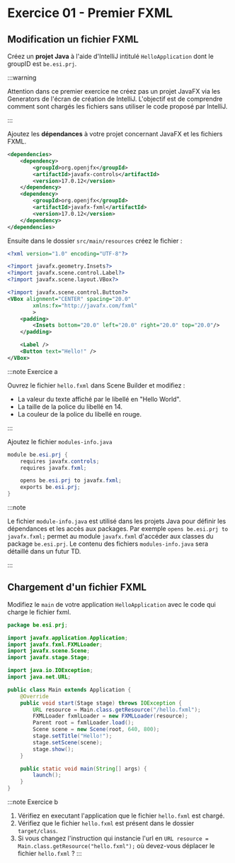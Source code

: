 # Exercice 01 - Premier FXML

## Modification un fichier FXML

Créez un **projet Java** à l'aide d'IntelliJ intitulé
`HelloApplication` dont le groupID est `be.esi.prj`.

:::warning

Attention dans ce premier exercice ne créez pas un projet JavaFX 
via les Generators de l'écran de création de IntelliJ.
L'objectif est de comprendre comment sont chargés les fichiers
sans utiliser le code proposé par IntelliJ.

:::

Ajoutez les **dépendances** à votre projet concernant JavaFX 
et les fichiers FXML.

```xml title='pom.xml' showLineNumbers
<dependencies>
    <dependency>
        <groupId>org.openjfx</groupId>
        <artifactId>javafx-controls</artifactId>
        <version>17.0.12</version>
    </dependency>
    <dependency>
        <groupId>org.openjfx</groupId>
        <artifactId>javafx-fxml</artifactId>
        <version>17.0.12</version>
    </dependency>
</dependencies>
```

Ensuite dans le dossier `src/main/resources` créez le fichier :

```xml title='hello.fxml' showLineNumbers
<?xml version="1.0" encoding="UTF-8"?>

<?import javafx.geometry.Insets?>
<?import javafx.scene.control.Label?>
<?import javafx.scene.layout.VBox?>

<?import javafx.scene.control.Button?>
<VBox alignment="CENTER" spacing="20.0" 
        xmlns:fx="http://javafx.com/fxml" 
        >
    <padding>
        <Insets bottom="20.0" left="20.0" right="20.0" top="20.0"/>
    </padding>

    <Label />
    <Button text="Hello!" />
</VBox>
```

:::note Exercice a

Ouvrez le fichier `hello.fxml` dans Scene Builder et modifiez :
- La valeur du texte affiché par le libellé en "Hello World".
- La taille de la police du libellé en 14.
- La couleur de la police du libellé en rouge.

:::

Ajoutez le fichier `modules-info.java`

```java showLineNumbers title="modules-info.java"
module be.esi.prj {
    requires javafx.controls;
    requires javafx.fxml;

    opens be.esi.prj to javafx.fxml;
    exports be.esi.prj;
}
```

:::note

Le fichier `module-info.java` est utilisé dans les projets Java
pour définir les dépendances et les accès aux packages. 
Par exemple `opens be.esi.prj to javafx.fxml;` permet au module 
`javafx.fxml` d'accéder aux classes du package `be.esi.prj`.
Le contenu des fichiers `modules-info.java` sera détaillé
dans un futur TD.

:::

## Chargement d'un fichier FXML

Modifiez le `main` de votre application `HelloApplication`
avec le code qui charge le fichier fxml.

```java showLineNumbers title="Main.java"
package be.esi.prj;

import javafx.application.Application;
import javafx.fxml.FXMLLoader;
import javafx.scene.Scene;
import javafx.stage.Stage;

import java.io.IOException;
import java.net.URL;

public class Main extends Application {
    @Override
    public void start(Stage stage) throws IOException {
        URL resource = Main.class.getResource("/hello.fxml");
        FXMLLoader fxmlLoader = new FXMLLoader(resource);
        Parent root = fxmlLoader.load();
        Scene scene = new Scene(root, 640, 800);
        stage.setTitle("Hello!");
        stage.setScene(scene);
        stage.show();
    }

    public static void main(String[] args) {
        launch();
    }
}
```

:::note Exercice b

1. Vérifiez en executant l'application que le fichier `hello.fxml` est chargé.
1. Vérifiez que le fichier `hello.fxml` est présent dans le dossier 
`target/class`.
1. Si vous changez l'instruction qui instancie l'url en 
`URL resource = Main.class.getResource("hello.fxml");`
où devez-vous déplacer le fichier `hello.fxml` ?
:::